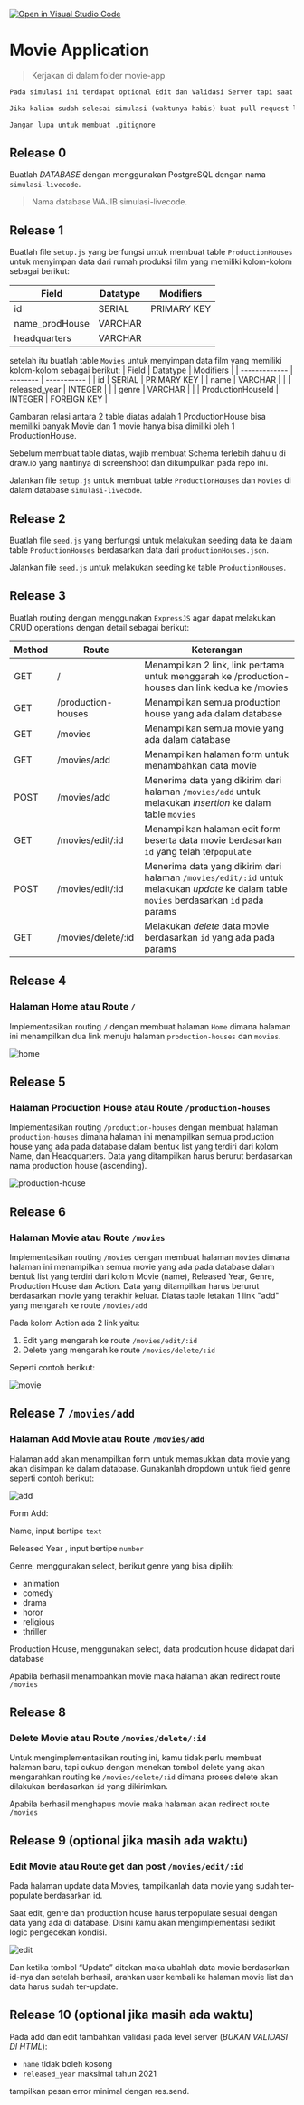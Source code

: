 [![Open in Visual Studio Code](https://classroom.github.com/assets/open-in-vscode-2e0aaae1b6195c2367325f4f02e2d04e9abb55f0b24a779b69b11b9e10269abc.svg)](https://classroom.github.com/online_ide?assignment_repo_id=15727302&assignment_repo_type=AssignmentRepo)
# Movie Application


> Kerjakan di dalam folder movie-app

```txt
Pada simulasi ini terdapat optional Edit dan Validasi Server tapi saat Live Code, Edit dan Validasi merupakan hal yang wajib. 

Jika kalian sudah selesai simulasi (waktunya habis) buat pull request lalu lanjutkan secara mandiri, serta coba fitur Edit dan Validasi pada Add & Edit.

Jangan lupa untuk membuat .gitignore 
```

## Release 0
Buatlah *DATABASE* dengan menggunakan PostgreSQL dengan nama `simulasi-livecode`.
> Nama database WAJIB simulasi-livecode.

## Release 1
Buatlah file `setup.js` yang berfungsi untuk membuat table `ProductionHouses` untuk menyimpan data dari rumah produksi film yang memiliki kolom-kolom sebagai berikut:

| Field         | Datatype | Modifiers   |
| ------------- | -------- | ----------- |
| id            | SERIAL   | PRIMARY KEY |
| name_prodHouse| VARCHAR  |             |
| headquarters  | VARCHAR  |             |

setelah itu buatlah table `Movies` untuk menyimpan data film yang memiliki kolom-kolom sebagai berikut:
| Field         | Datatype | Modifiers   |
| ------------- | -------- | ----------- |
| id            | SERIAL   | PRIMARY KEY |
| name          | VARCHAR  |             |
| released_year | INTEGER  |             |
| genre  | VARCHAR  |             |
| ProductionHouseId  | INTEGER  | FOREIGN KEY            |

Gambaran relasi antara 2 table diatas adalah 1 ProductionHouse bisa memiliki banyak Movie dan 1 movie hanya bisa dimiliki oleh 1 ProductionHouse.

Sebelum membuat table diatas, wajib membuat Schema terlebih dahulu di draw.io yang nantinya di screenshoot dan dikumpulkan pada repo ini. 

Jalankan file `setup.js` untuk membuat table `ProductionHouses` dan `Movies` di dalam database `simulasi-livecode`.

## Release 2
Buatlah file `seed.js` yang berfungsi untuk melakukan seeding data ke dalam table `ProductionHouses` berdasarkan data dari `productionHouses.json`.

Jalankan file `seed.js` untuk melakukan seeding ke table `ProductionHouses`.

## Release 3

Buatlah routing dengan menggunakan `ExpressJS` agar dapat melakukan CRUD operations dengan detail sebagai berikut:

| Method | Route             | Keterangan                                                                                                               |
| ------ | ----------------- | ------------------------------------------------------------------------------------------------------------------------ |
| GET    | /                 | Menampilkan 2 link, link pertama untuk menggarah ke /production-houses dan link kedua ke /movies                                                                        |
| GET    | /production-houses                 | Menampilkan semua production house yang ada dalam database                                                                        |
| GET    | /movies        | Menampilkan semua movie yang ada dalam database                                                                    |
| GET    | /movies/add     | Menampilkan halaman form untuk menambahkan data movie                                                                  |
| POST   | /movies/add     | Menerima data yang dikirim dari halaman `/movies/add` untuk melakukan _insertion_ ke dalam table `movies`            |
| GET    | /movies/edit/:id     | Menampilkan halaman edit form beserta data movie berdasarkan `id` yang telah ter`populate`                                                                  |
| POST   | /movies/edit/:id     | Menerima data yang dikirim dari halaman `/movies/edit/:id` untuk melakukan _update_ ke dalam table `movies` berdasarkan `id` pada params            |
| GET    | /movies/delete/:id | Melakukan _delete_ data movie berdasarkan `id` yang ada pada params                                                      |


## Release 4
### Halaman Home atau Route `/`
Implementasikan routing `/` dengan membuat halaman `Home` dimana halaman ini menampilkan dua link menuju halaman `production-houses` dan `movies`.

![home](./assets/home.png "home")

## Release 5
### Halaman Production House atau Route `/production-houses`
Implementasikan routing `/production-houses` dengan membuat halaman `production-houses` dimana halaman ini menampilkan semua production house yang ada pada database dalam bentuk list yang terdiri dari kolom Name, dan Headquarters. Data yang ditampilkan harus berurut berdasarkan nama production house (ascending).

![production-house](./assets/production-house-index.png "production-house")

## Release 6
### Halaman Movie atau Route `/movies`
Implementasikan routing `/movies` dengan membuat halaman `movies` dimana halaman ini menampilkan semua movie yang ada pada database dalam bentuk list yang terdiri dari kolom Movie (name), Released Year, Genre, Production House dan Action. Data yang ditampilkan harus berurut berdasarkan movie yang terakhir keluar. Diatas table letakan 1 link "add" yang mengarah ke route `/movies/add`

Pada kolom Action ada 2 link yaitu:
1. Edit yang mengarah ke route `/movies/edit/:id`
1. Delete yang mengarah ke route `/movies/delete/:id`

Seperti contoh berikut:

![movie](./assets/movie-list-3.png "movie")

## Release 7 `/movies/add`
### Halaman Add Movie atau Route `/movies/add`
Halaman add akan menampilkan form untuk memasukkan data movie yang akan disimpan ke dalam database. Gunakanlah dropdown untuk field genre seperti contoh berikut:

![add](./assets/movie-add.png "add")

Form Add:

Name, input bertipe `text`

Released Year , input bertipe `number`

Genre, menggunakan select, berikut genre yang bisa dipilih:
- animation
- comedy
- drama
- horor
- religious
- thriller

Production House, menggunakan select, data prodcution house didapat dari database 

Apabila berhasil menambahkan movie maka halaman akan redirect route `/movies`


## Release 8
### Delete Movie atau Route `/movies/delete/:id`
Untuk mengimplementasikan routing ini, kamu tidak perlu membuat halaman baru, tapi cukup dengan menekan tombol delete yang akan mengarahkan routing ke `/movies/delete/:id` dimana proses delete akan dilakukan berdasarkan `id` yang dikirimkan. 

Apabila berhasil menghapus movie maka halaman akan redirect route `/movies`

## Release 9 (optional jika masih ada waktu)
### Edit Movie atau Route get dan post `/movies/edit/:id`
Pada halaman update data Movies, tampilkanlah data movie yang sudah ter-populate berdasarkan id.

Saat edit, genre dan production house harus terpopulate sesuai dengan data yang ada di database. Disini kamu akan mengimplementasi sedikit logic pengecekan kondisi.

![edit](./assets/movie-edit-2.png "edit")

Dan ketika tombol “Update” ditekan maka ubahlah data movie berdasarkan id-nya dan setelah berhasil, arahkan user kembali ke halaman movie list dan data harus sudah ter-update.


## Release 10 (optional jika masih ada waktu)
Pada add dan edit tambahkan validasi pada level server (*BUKAN VALIDASI DI HTML*):
- `name` tidak boleh kosong  
- `released_year` maksimal tahun 2021  

tampilkan pesan error minimal dengan res.send.

